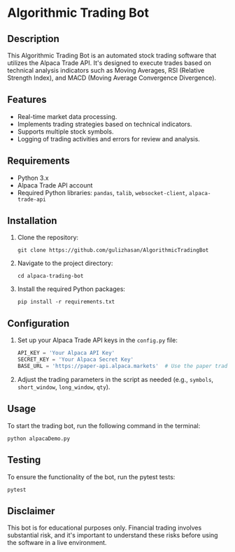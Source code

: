 
# Algorithmic Trading Bot

## Description
This Algorithmic Trading Bot is an automated stock trading software that utilizes the Alpaca Trade API. It's designed to execute trades based on technical analysis indicators such as Moving Averages, RSI (Relative Strength Index), and MACD (Moving Average Convergence Divergence).

## Features
- Real-time market data processing.
- Implements trading strategies based on technical indicators.
- Supports multiple stock symbols.
- Logging of trading activities and errors for review and analysis.

## Requirements
- Python 3.x
- Alpaca Trade API account
- Required Python libraries: `pandas`, `talib`, `websocket-client`, `alpaca-trade-api`

## Installation
1. Clone the repository:
   ```
   git clone https://github.com/gulizhasan/AlgorithmicTradingBot
   ```
2. Navigate to the project directory:
   ```
   cd alpaca-trading-bot
   ```
3. Install the required Python packages:
   ```
   pip install -r requirements.txt
   ```

## Configuration
1. Set up your Alpaca Trade API keys in the `config.py` file:
   ```python
   API_KEY = 'Your Alpaca API Key'
   SECRET_KEY = 'Your Alpaca Secret Key'
   BASE_URL = 'https://paper-api.alpaca.markets'  # Use the paper trading URL for testing
   ```
2. Adjust the trading parameters in the script as needed (e.g., `symbols`, `short_window`, `long_window`, `qty`).

## Usage
To start the trading bot, run the following command in the terminal:
```
python alpacaDemo.py
```

## Testing
To ensure the functionality of the bot, run the pytest tests:
```
pytest
```

## Disclaimer
This bot is for educational purposes only. Financial trading involves substantial risk, and it's important to understand these risks before using the software in a live environment.

